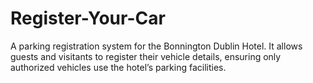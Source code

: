# Register-Your-Car
A parking registration system for the Bonnington Dublin Hotel. It allows guests and visitants to register their vehicle details, ensuring only authorized vehicles use the hotel’s parking facilities.
